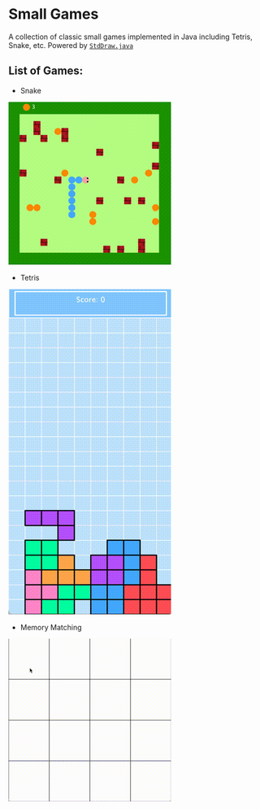 # Small Games

A collection of classic small games implemented in Java including Tetris, Snake, etc. Powered by [`StdDraw.java`](https://introcs.cs.princeton.edu/java/stdlib/javadoc/StdDraw.html)

## List of Games:
- Snake

![Snake](img/snake.gif)


- Tetris

![Tetris](img/tetris.gif)

- Memory Matching

![Memory Matching](img/memory_matching.gif)